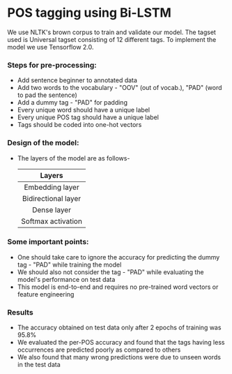 # POS tagging using Bi-LSTM

We use NLTK's brown corpus to train and validate our model. The tagset used is Universal tagset consisting of 12 different tags. To implement the model we use Tensorflow 2.0.

### Steps for pre-processing:
* Add sentence beginner to annotated data
* Add two words to the vocabulary - "OOV" (out of vocab.), "PAD" (word to pad the sentence)
* Add a dummy tag - "PAD" for padding
* Every unique word should have a unique label
* Every unique POS tag should have a unique label
* Tags should be coded into one-hot vectors

### Design of the model:
* The layers of the model are as follows-

	|     Layers        |
	|:-----------------:|
	|  Embedding layer  |
	|Bidirectional layer|
	|    Dense layer    |
	|Softmax activation |

### Some important points:
* One should take care to ignore the accuracy for predicting the dummy tag - "PAD" while training the model
* We should also not consider the tag - "PAD" while evaluating the model's performance on test data
* This model is end-to-end and requires no pre-trained word vectors or feature engineering

### Results
* The accuracy obtained on test data only after 2 epochs of training was 95.8%
* We evaluated the per-POS accuracy and found that the tags having less occurrences are predicted poorly as compared to others
* We also found that many wrong predictions were due to unseen words in the test data